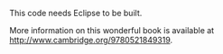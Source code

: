 This code needs Eclipse to be built.

More information on this wonderful book is available at http://www.cambridge.org/9780521849319.